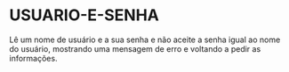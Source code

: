 # USUARIO-E-SENHA
Lê um nome de usuário e a sua senha e não aceite a senha igual ao nome do usuário, mostrando uma mensagem de erro e voltando a pedir as informações.
